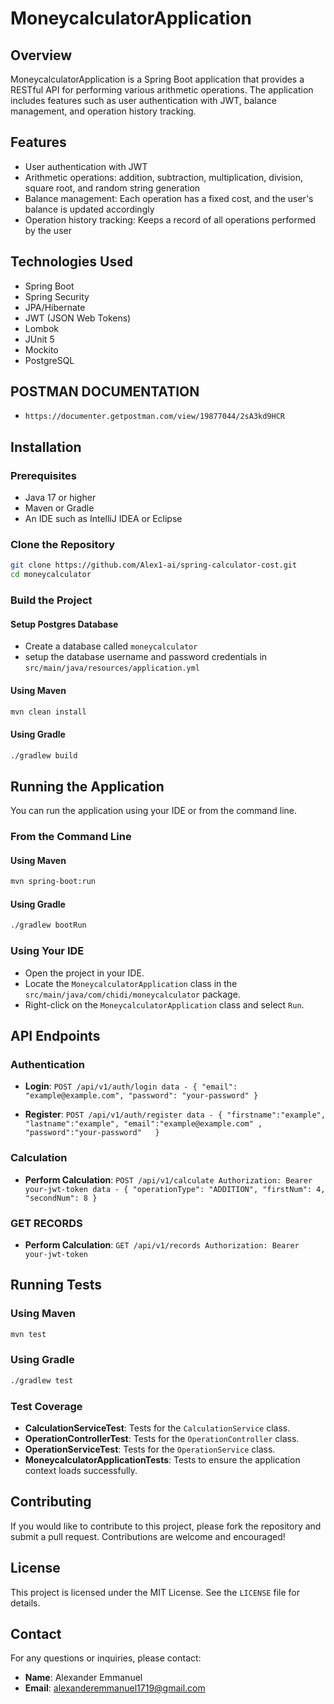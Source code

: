 # MoneycalculatorApplication

## Overview

MoneycalculatorApplication is a Spring Boot application that provides a RESTful API for performing various arithmetic operations. The application includes features such as user authentication with JWT, balance management, and operation history tracking.

## Features

- User authentication with JWT
- Arithmetic operations: addition, subtraction, multiplication, division, square root, and random string generation
- Balance management: Each operation has a fixed cost, and the user's balance is updated accordingly
- Operation history tracking: Keeps a record of all operations performed by the user

## Technologies Used

- Spring Boot
- Spring Security
- JPA/Hibernate
- JWT (JSON Web Tokens)
- Lombok
- JUnit 5
- Mockito
- PostgreSQL

## POSTMAN DOCUMENTATION
- `https://documenter.getpostman.com/view/19877044/2sA3kd9HCR`

## Installation

### Prerequisites

- Java 17 or higher
- Maven or Gradle
- An IDE such as IntelliJ IDEA or Eclipse

### Clone the Repository

```bash
git clone https://github.com/Alex1-ai/spring-calculator-cost.git
cd moneycalculator
```

### Build the Project


#### Setup Postgres Database
- Create a database called ` moneycalculator `
- setup the database username and password credentials in `src/main/java/resources/application.yml`


#### Using Maven
```bash
mvn clean install
```

#### Using Gradle

```bash
./gradlew build
```

## Running the Application

You can run the application using your IDE or from the command line.

### From the Command Line

#### Using Maven

```bash
mvn spring-boot:run
```

#### Using Gradle

```bash
./gradlew bootRun
```

### Using Your IDE

- Open the project in your IDE.
- Locate the `MoneycalculatorApplication` class in the `src/main/java/com/chidi/moneycalculator` package.
- Right-click on the `MoneycalculatorApplication` class and select `Run`.

## API Endpoints

### Authentication

- **Login**: `POST /api/v1/auth/login
  data - {
        "email": "example@example.com",
        "password": "your-password"
  }
`
   
- **Register**: `POST /api/v1/auth/register
   data - {
      "firstname":"example",
       "lastname":"example",
       "email":"example@example.com" ,
        "password":"your-password"   }
  `


### Calculation

- **Perform Calculation**: `POST /api/v1/calculate
  Authorization: Bearer your-jwt-token
  data - {
     "operationType": "ADDITION",
     "firstNum": 4,
     "secondNum": 8
  }`

### GET RECORDS

- **Perform Calculation**: `GET /api/v1/records
  Authorization: Bearer your-jwt-token
`
## Running Tests

### Using Maven

```bash
mvn test
```

### Using Gradle

```bash
./gradlew test
```

### Test Coverage

- **CalculationServiceTest**: Tests for the `CalculationService` class.
- **OperationControllerTest**: Tests for the `OperationController` class.
- **OperationServiceTest**: Tests for the `OperationService` class.
- **MoneycalculatorApplicationTests**: Tests to ensure the application context loads successfully.

## Contributing

If you would like to contribute to this project, please fork the repository and submit a pull request. Contributions are welcome and encouraged!

## License

This project is licensed under the MIT License. See the `LICENSE` file for details.

## Contact

For any questions or inquiries, please contact:

- **Name**: Alexander Emmanuel
- **Email**: alexanderemmanuel1719@gmail.com
